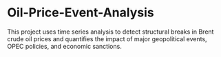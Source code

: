 # Oil-Price-Event-Analysis
This project uses time series analysis to detect structural breaks in Brent crude oil prices and quantifies the impact of major geopolitical events, OPEC policies, and economic sanctions.

